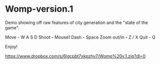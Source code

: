 # Womp-version.1
Demo showing off raw features of city generation and the "state of the game".

Move - W A S D
Shoot - Mouse1
Dash - Space
Zoom out/in - Z / X
Quit - Q

Enjoy!

https://www.dropbox.com/s/6lgcpbt7xkpzhv7/Womp%20v.1.zip?dl=0
